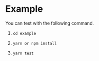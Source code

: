 # Example

You can test with the following command.

1. `cd example`

2. `yarn or npm install`

3. `yarn test`
